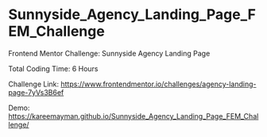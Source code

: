 # Sunnyside_Agency_Landing_Page_FEM_Challenge
Frontend Mentor Challenge: Sunnyside Agency Landing Page

Total Coding Time: 6 Hours

Challenge Link: https://www.frontendmentor.io/challenges/agency-landing-page-7yVs3B6ef

Demo: https://kareemayman.github.io/Sunnyside_Agency_Landing_Page_FEM_Challenge/
